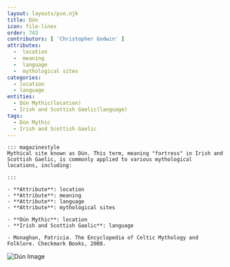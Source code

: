 ```yaml
---
layout: layouts/pce.njk
title: Dún
icon: file-lines
order: 743
contributors: [ 'Christopher Godwin' ]
attributes:
  -  location
  -  meaning
  -  language
  -  mythological sites
categories:
  - location
  - language
entities:
  - Dún Mythic(location)
  - Irish and Scottish Gaelic(language)
tags:
  - Dún Mythic
  - Irish and Scottish Gaelic
---
```

``` tab [group1:Info]
::: magazinestyle
Mythical site known as Dún. This term, meaning "fortress" in Irish and Scottish Gaelic, is commonly applied to various mythological locations, including:

:::
```
``` tab [group1:Attributes]
- **Attribute**: location
- **Attribute**: meaning
- **Attribute**: language
- **Attribute**: mythological sites
```
``` tab [group1:Entities]
- **Dún Mythic**: location
- **Irish and Scottish Gaelic**: language
```
``` tab [group1:Sources]
- Monaghan, Patricia. The Encyclopedia of Celtic Mythology and Folklore. Checkmark Books, 2008.
```
![Dún Image](https://upload.wikimedia.org/wikipedia/commons/3/3a/Loch_Steinacleit.jpg)
